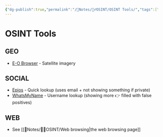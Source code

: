 ```yaml
---
{"dg-publish":true,"permalink":"/📝Notes/🕵️‍♂️OSINT/OSINT Tools/","tags":["Tools","OSINT"]}
---
```


# OSINT Tools
## GEO
- [E-O Browser](https://apps.sentinel-hub.com/eo-browser) - Satellite imagery
## SOCIAL
- [Epios](https://epieos.com) - Quick lookup (uses email + not showing something if private)
- [WhatsMyName](https://whatsmyname.app) - Username lookup (showing more 👉 filled with false positives)
## WEB
- See [[📝Notes/🕵️‍♂️OSINT/Web browsing\|the web browsing page]]